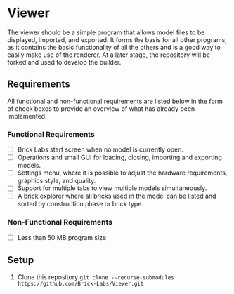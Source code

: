 # Viewer

The viewer should be a simple program that allows model files to be displayed, imported, and exported. 
It forms the basis for all other programs, as it contains the basic functionality of all the others and is a good way to easily make use of the renderer.
At a later stage, the repository will be forked and used to develop the builder.

## Requirements
All functional and non-functional requirements are listed below in the form of check boxes to provide an overview of what has already been implemented.

### Functional Requirements
- [ ] Brick Labs start screen when no model is currently open.
- [ ] Operations and small GUI for loading, closing, importing and exporting models.
- [ ] Settings menu, where it is possible to adjust the hardware requirements, graphics style, and quality.
- [ ] Support for multiple tabs to view multiple models simultaneously.
- [ ] A brick explorer where all bricks used in the model can be listed and sorted by construction phase or brick type.

### Non-Functional Requirements
- [ ] Less than 50 MB program size

## Setup
1. Clone this repository `git clone --recurse-submodules https://github.com/Brick-Labs/Viewer.git`
